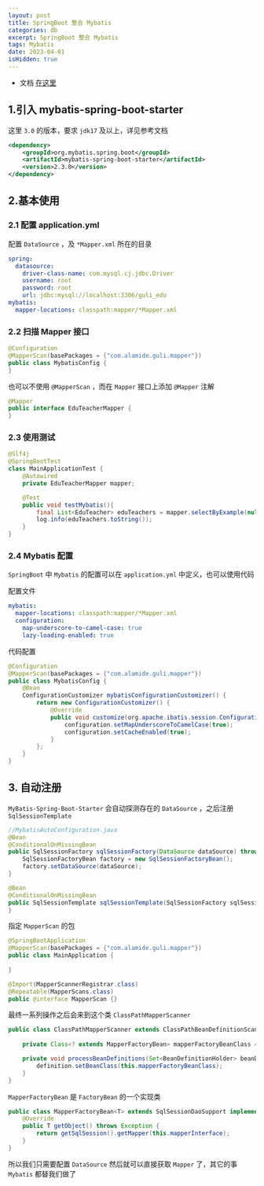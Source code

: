 ```yaml
---
layout: post
title: SpringBoot 整合 Mybatis
categories: db
excerpt: SpringBoot 整合 Mybatis
tags: Mybatis 
date: 2023-04-01
isHidden: true
---
```

* 文档 [在这里](https://github.com/mybatis/spring-boot-starter/blob/master/mybatis-spring-boot-autoconfigure/src/site/zh/markdown/index.md)

## 1.引入 mybatis-spring-boot-starter
这里 `3.0` 的版本，要求 `jdk17` 及以上，详见参考文档
```xml
<dependency>
    <groupId>org.mybatis.spring.boot</groupId>
    <artifactId>mybatis-spring-boot-starter</artifactId>
    <version>2.3.0</version>
</dependency>
```

## 2.基本使用
### 2.1 配置 application.yml
配置 `DataSource` ，及 `*Mapper.xml` 所在的目录
```yml
spring:
  datasource:
    driver-class-name: com.mysql.cj.jdbc.Driver
    username: root
    password: root
    url: jdbc:mysql://localhost:3306/guli_edu
mybatis:
  mapper-locations: classpath:mapper/*Mapper.xml
```
### 2.2 扫描 Mapper 接口
```java
@Configuration
@MapperScan(basePackages = {"com.alamide.guli.mapper"})
public class MybatisConfig {
}
```

也可以不使用 `@MapperScan` ，而在 `Mapper` 接口上添加 `@Mapper` 注解

```java
@Mapper
public interface EduTeacherMapper {
}
```
### 2.3 使用测试
```java
@Slf4j
@SpringBootTest
class MainApplicationTest {
    @Autowired
    private EduTeacherMapper mapper;

    @Test
    public void testMybatis(){
        final List<EduTeacher> eduTeachers = mapper.selectByExample(null);
        log.info(eduTeachers.toString());
    }
}
```

### 2.4 Mybatis 配置
`SpringBoot` 中 `Mybatis` 的配置可以在 `application.yml` 中定义，也可以使用代码

配置文件
```yml
mybatis:
  mapper-locations: classpath:mapper/*Mapper.xml
  configuration:
    map-underscore-to-camel-case: true
    lazy-loading-enabled: true
```

代码配置
```java
@Configuration
@MapperScan(basePackages = {"com.alamide.guli.mapper"})
public class MybatisConfig {
    @Bean
    ConfigurationCustomizer mybatisConfigurationCustomizer() {
        return new ConfigurationCustomizer() {
            @Override
            public void customize(org.apache.ibatis.session.Configuration configuration) {
                configuration.setMapUnderscoreToCamelCase(true);
                configuration.setCacheEnabled(true);
            }
        };
    }
}
```

## 3. 自动注册
`MyBatis-Spring-Boot-Starter` 会自动探测存在的 `DataSource` ，之后注册 `SqlSessionTemplate`
```java
//MybatisAutoConfiguration.java
@Bean
@ConditionalOnMissingBean
public SqlSessionFactory sqlSessionFactory(DataSource dataSource) throws Exception {
    SqlSessionFactoryBean factory = new SqlSessionFactoryBean();
    factory.setDataSource(dataSource);
}

@Bean
@ConditionalOnMissingBean
public SqlSessionTemplate sqlSessionTemplate(SqlSessionFactory sqlSessionFactory) {
}
```

指定 `MapperScan` 的包
```java
@SpringBootApplication
@MapperScan(basePackages = {"com.alamide.guli.mapper"})
public class MainApplication {
             
}

@Import(MapperScannerRegistrar.class)
@Repeatable(MapperScans.class)
public @interface MapperScan {}
```

最终一系列操作之后会来到这个类 `ClassPathMapperScanner` 
```java
public class ClassPathMapperScanner extends ClassPathBeanDefinitionScanner {
    
    private Class<? extends MapperFactoryBean> mapperFactoryBeanClass = MapperFactoryBean.class;

    private void processBeanDefinitions(Set<BeanDefinitionHolder> beanDefinitions) {
        definition.setBeanClass(this.mapperFactoryBeanClass);
    }
}
```
`MapperFactoryBean` 是 `FactoryBean` 的一个实现类

```java
public class MapperFactoryBean<T> extends SqlSessionDaoSupport implements FactoryBean<T> {
    @Override
    public T getObject() throws Exception {
        return getSqlSession().getMapper(this.mapperInterface);
    }
}
```

所以我们只需要配置 `DataSource` 然后就可以直接获取 `Mapper` 了，其它的事 `Mybatis` 都替我们做了